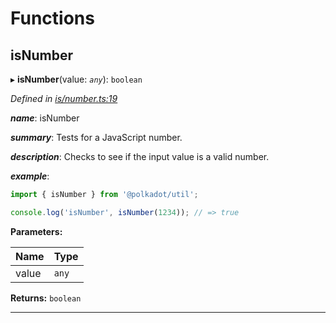 

# Functions

<a id="isnumber"></a>

##  isNumber

▸ **isNumber**(value: *`any`*): `boolean`

*Defined in [is/number.ts:19](https://github.com/polkadot-js/common/blob/c5e0fac/packages/util/src/is/number.ts#L19)*

*__name__*: isNumber

*__summary__*: Tests for a JavaScript number.

*__description__*: Checks to see if the input value is a valid number.

*__example__*:   

```javascript
import { isNumber } from '@polkadot/util';

console.log('isNumber', isNumber(1234)); // => true
```

**Parameters:**

| Name | Type |
| ------ | ------ |
| value | `any` |

**Returns:** `boolean`

___

